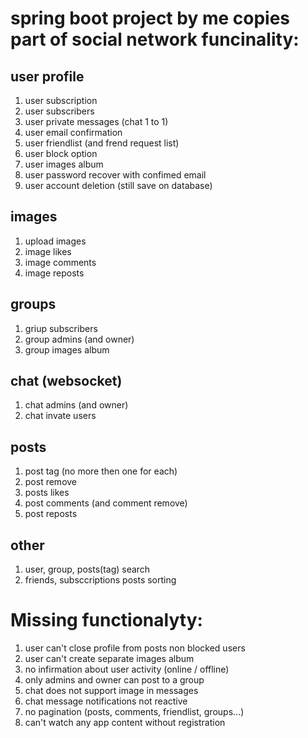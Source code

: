 # spring boot project by me copies part of social network funcinality:

## user profile  
1. user subscription  
2. user subscribers  
3. user private messages (chat 1 to 1)  
4. user email confirmation  
6. user friendlist (and frend request list)  
6. user block option  
7. user images album  
8. user password recover with confimed email  
9. user account deletion (still save on database) 

## images
1. upload images  
2. image likes  
3. image comments  
4. image reposts  

## groups  
1. griup subscribers  
2. group admins (and owner)  
3. group images album  

## chat (websocket)  
1. chat admins (and owner)  
2. chat invate users  

## posts  
1. post tag (no more then one for each)  
2. post remove  
3. posts likes  
4. post comments (and comment remove)  
5. post reposts  

## other
1. user, group, posts(tag) search  
2. friends, subsccriptions posts sorting  

# Missing functionalyty:   

1. user can't close profile from posts non blocked users  
2. user can't create separate images album  
3. no infirmation about user activity (online / offline)  
4. only admins and owner can post to a group  
5. chat does not support image in messages  
6. chat message notifications not reactive  
7. no pagination (posts, comments, friendlist, groups...)  
8. can't watch any app content without registration  
